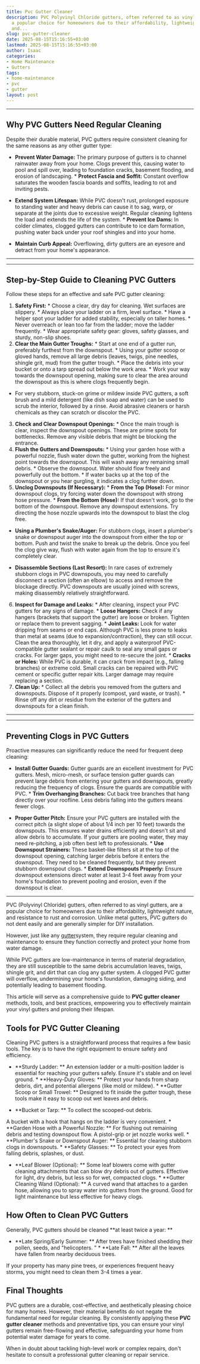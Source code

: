 ```yaml
---
title: Pvc Gutter Cleaner
description: PVC Polyvinyl Chloride gutters, often referred to as vinyl gutters, are
  a popular choice for homeowners due to their affordability, lightweight nature,
  and...
slug: pvc-gutter-cleaner
date: 2025-08-15T15:16:55+03:00
lastmod: 2025-08-15T15:16:55+03:00
author: Isaac
categories:
- Home Maintenance
- Gutters
tags:
- home-maintenance
- pvc
- gutter
layout: post
---
```

---

## Why PVC Gutters Need Regular Cleaning
Despite their durable material, PVC gutters require consistent cleaning for the same reasons as any other gutter type:

* **Prevent Water Damage:** The primary purpose of gutters is to channel rainwater away from your home. Clogs prevent this, causing water to pool and spill over, leading to foundation cracks, basement flooding, and erosion of landscaping. * **Protect Fascia and Soffit:** Constant overflow saturates the wooden fascia boards and soffits, leading to rot and inviting pests.

* **Extend System Lifespan:** While PVC doesn't rust, prolonged exposure to standing water and heavy debris can cause it to sag, warp, or separate at the joints due to excessive weight. Regular cleaning lightens the load and extends the life of the system. * **Prevent Ice Dams:** In colder climates, clogged gutters can contribute to ice dam formation, pushing water back under your roof shingles and into your home.

* **Maintain Curb Appeal:** Overflowing, dirty gutters are an eyesore and detract from your home's appearance.
---
---

## Step-by-Step Guide to Cleaning PVC Gutters
Follow these steps for an effective and safe PVC gutter cleaning:
1.  **Safety First:** * Choose a clear, dry day for cleaning. Wet surfaces are slippery. * Always place your ladder on a firm, level surface. * Have a helper spot your ladder for added stability, especially on taller homes. * Never overreach or lean too far from the ladder; move the ladder frequently. * Wear appropriate safety gear: gloves, safety glasses, and sturdy, non-slip shoes.
2. **Clear the Main Gutter Troughs:** * Start at one end of a gutter run, preferably furthest from the downspout. * Using your gutter scoop or gloved hands, remove all large debris (leaves, twigs, pine needles, shingle grit, mud) from the gutter trough. * Place the debris into your bucket or onto a tarp spread out below the work area. * Work your way towards the downspout opening, making sure to clear the area around the downspout as this is where clogs frequently begin.

* For very stubborn, stuck-on grime or mildew inside PVC gutters, a soft brush and a mild detergent (like dish soap and water) can be used to scrub the interior, followed by a rinse. Avoid abrasive cleaners or harsh chemicals as they can scratch or discolor the PVC.
3.  **Check and Clear Downspout Openings:** * Once the main trough is clear, inspect the downspout openings. These are prime spots for bottlenecks. Remove any visible debris that might be blocking the entrance.
4.  **Flush the Gutters and Downspouts:** * Using your garden hose with a powerful nozzle, flush water down the gutter, working from the highest point towards the downspout. This will wash away any remaining small debris. * Observe the downspout. Water should flow freely and powerfully out the bottom. * If water backs up at the top of the downspout or you hear gurgling, it indicates a clog further down.
5. **Unclog Downspouts (If Necessary):** * **From the Top (Hose):** For minor downspout clogs, try forcing water down the downspout with strong hose pressure. * **From the Bottom (Hose):** If that doesn't work, go to the bottom of the downspout. Remove any downspout extensions. Try directing the hose nozzle upwards into the downspout to blast the clog free.

* **Using a Plumber's Snake/Auger:** For stubborn clogs, insert a plumber's snake or downspout auger into the downspout from either the top or bottom. Push and twist the snake to break up the debris. Once you feel the clog give way, flush with water again from the top to ensure it's completely clear.

* **Disassemble Sections (Last Resort):** In rare cases of extremely stubborn clogs in PVC downspouts, you may need to carefully disconnect a section (often an elbow) to access and remove the blockage directly. PVC downspouts are usually joined with screws, making disassembly relatively straightforward.
6. **Inspect for Damage and Leaks:** * After cleaning, inspect your PVC gutters for any signs of damage. * **Loose Hangers:** Check if any hangers (brackets that support the gutter) are loose or broken. Tighten or replace them to prevent sagging. * **Joint Leaks:** Look for water dripping from seams or end caps. Although PVC is less prone to leaks than metal at seams (due to expansion/contraction), they can still occur.
Clean the area thoroughly, let it dry, and apply a waterproof PVC-compatible gutter sealant or repair caulk to seal any small gaps or cracks. For larger gaps, you might need to re-secure the joint. * **Cracks or Holes:** While PVC is durable, it can crack from impact (e.g., falling branches) or extreme cold. Small cracks can be repaired with PVC cement or specific gutter repair kits. Larger damage may require replacing a section.
7.  **Clean Up:** * Collect all the debris you removed from the gutters and downspouts. Dispose of it properly (compost, yard waste, or trash). * Rinse off any dirt or residue from the exterior of the gutters and downspouts for a clean finish.
---
---

## Preventing Clogs in PVC Gutters
Proactive measures can significantly reduce the need for frequent deep cleaning:

* **Install Gutter Guards:** Gutter guards are an excellent investment for PVC gutters. Mesh, micro-mesh, or surface tension gutter guards can prevent large debris from entering your gutters and downspouts, greatly reducing the frequency of clogs. Ensure the guards are compatible with PVC. * **Trim Overhanging Branches:** Cut back tree branches that hang directly over your roofline. Less debris falling into the gutters means fewer clogs.

* **Proper Gutter Pitch:** Ensure your PVC gutters are installed with the correct pitch (a slight slope of about 1/4 inch per 10 feet) towards the downspouts. This ensures water drains efficiently and doesn't sit and allow debris to accumulate. If your gutters are pooling water, they may need re-pitching, a job often best left to professionals. * **Use Downspout Strainers:** These basket-like filters sit at the top of the downspout opening, catching larger debris before it enters the downspout.
They need to be cleaned frequently, but they prevent stubborn downspout clogs. * **Extend Downspouts Properly:** Ensure downspout extensions direct water at least 3-4 feet away from your home's foundation to prevent pooling and erosion, even if the downspout is clear.
---

PVC (Polyvinyl Chloride) gutters, often referred to as vinyl gutters, are a popular choice for homeowners due to their affordability, lightweight nature, and resistance to rust and corrosion. Unlike metal gutters, PVC gutters do not dent easily and are generally simpler for DIY installation.

However, just like any [gutter](https://pestpolicy.com/gutter-downspout-adapter/)system, they require regular cleaning and maintenance to ensure they function correctly and protect your home from water damage.

While PVC gutters are low-maintenance in terms of material degradation, they are still susceptible to the same debris accumulation leaves, twigs, shingle grit, and dirt that can clog any gutter system. A clogged PVC gutter will overflow, undermining your home's foundation, damaging siding, and potentially leading to basement flooding.

This article will serve as a comprehensive guide to **PVC gutter cleaner** methods, tools, and best practices, empowering you to effectively maintain your vinyl gutters and prolong their lifespan.

##  Tools for PVC Gutter Cleaning

Cleaning PVC gutters is a straightforward process that requires a few basic tools. The key is to have the right equipment to ensure safety and efficiency.

* **Sturdy Ladder: ** An extension ladder or a multi-position ladder is essential for reaching your gutters safely. Ensure it's stable and on level ground. * **Heavy-Duty Gloves: ** Protect your hands from sharp debris, dirt, and potential allergens (like mold or mildew). * **Gutter Scoop or Small Trowel: ** Designed to fit inside the gutter trough, these tools make it easy to scoop out wet leaves and debris.

* **Bucket or Tarp: ** To collect the scooped-out debris.

A bucket with a hook that hangs on the ladder is very convenient. * **Garden Hose with a Powerful Nozzle: ** For flushing out remaining debris and testing downspout flow. A pistol-grip or jet nozzle works well. * **Plumber's Snake or Downspout Auger: ** Essential for clearing stubborn clogs in downspouts. * **Safety Glasses: ** To protect your eyes from falling debris, splashes, or dust.

* **Leaf Blower (Optional): ** Some leaf blowers come with gutter cleaning attachments that can blow dry debris out of gutters. Effective for light, dry debris, but less so for wet, compacted clogs. * **Gutter Cleaning Wand (Optional): ** A curved wand that attaches to a garden hose, allowing you to spray water into gutters from the ground. Good for light maintenance but less effective for heavy clogs.

##  How Often to Clean PVC Gutters

Generally, PVC gutters should be cleaned **at least twice a year: **

* **Late Spring/Early Summer: ** After trees have finished shedding their pollen, seeds, and "helicopters. " * **Late Fall: ** After all the leaves have fallen from nearby deciduous trees.

If your property has many pine trees, or experiences frequent heavy storms, you might need to clean them 3-4 times a year.

##  Final Thoughts

PVC gutters are a durable, cost-effective, and aesthetically pleasing choice for many homes. However, their material benefits do not negate the fundamental need for regular cleaning. By consistently applying these **PVC gutter cleaner** methods and preventative tips, you can ensure your vinyl gutters remain free-flowing and effective, safeguarding your home from potential water damage for years to come.

When in doubt about tackling high-level work or complex repairs, don't hesitate to consult a professional gutter cleaning or repair service.
